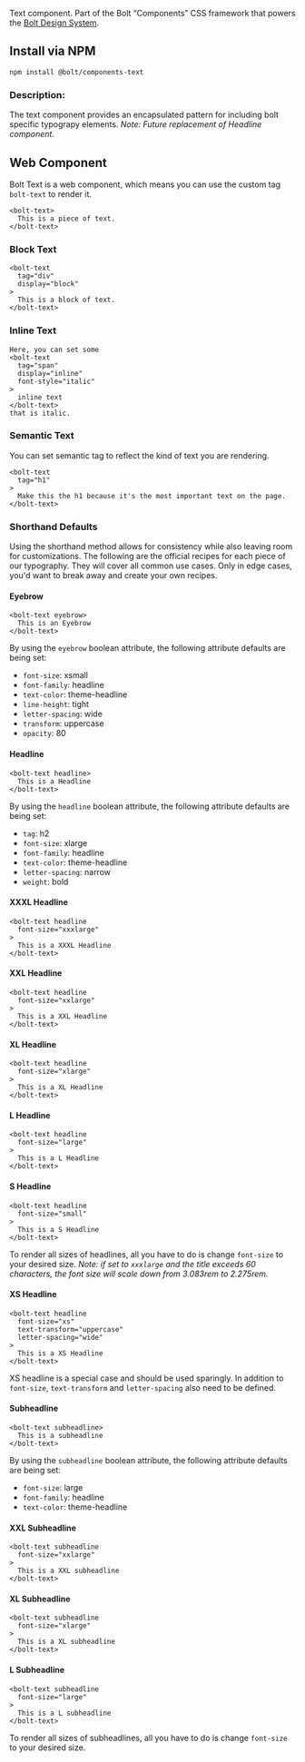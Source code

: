 Text component. Part of the Bolt “Components” CSS framework that powers the [Bolt Design System](https://www.boltdesignsystem.com).

## Install via NPM

```
npm install @bolt/components-text
```

### Description:

The text component provides an encapsulated pattern for including bolt specific typograpy elements. *Note: Future replacement of Headline component.*

## Web Component

Bolt Text is a web component, which means you can use the custom tag `bolt-text` to render it.

```
<bolt-text>
  This is a piece of text.
</bolt-text>
```

### Block Text

```
<bolt-text
  tag="div"
  display="block"
>
  This is a block of text.
</bolt-text>
```

### Inline Text

```
Here, you can set some
<bolt-text
  tag="span"
  display="inline"
  font-style="italic"
>
  inline text
</bolt-text>
that is italic.
```

### Semantic Text

You can set semantic tag to reflect the kind of text you are rendering.

```
<bolt-text
  tag="h1"
>
  Make this the h1 because it's the most important text on the page.
</bolt-text>
```

### Shorthand Defaults

Using the shorthand method allows for consistency while also leaving room for customizations. The following are the official recipes for each piece of our typography. They will cover all common use cases. Only in edge cases, you'd want to break away and create your own recipes.

#### Eyebrow

```
<bolt-text eyebrow>
  This is an Eyebrow
</bolt-text>
```

By using the `eyebrow` boolean attribute, the following attribute defaults are being set:

- `font-size`: xsmall
- `font-family`: headline
- `text-color`: theme-headline
- `line-height`: tight
- `letter-spacing`: wide
- `transform`: uppercase
- `opacity`: 80

#### Headline

```
<bolt-text headline>
  This is a Headline
</bolt-text>
```

By using the `headline` boolean attribute, the following attribute defaults are being set:

- `tag`: h2
- `font-size`: xlarge
- `font-family`: headline
- `text-color`: theme-headline
- `letter-spacing`: narrow
- `weight`: bold

#### XXXL Headline

```
<bolt-text headline
  font-size="xxxlarge"
>
  This is a XXXL Headline
</bolt-text>
```

#### XXL Headline

```
<bolt-text headline
  font-size="xxlarge"
>
  This is a XXL Headline
</bolt-text>
```

#### XL Headline

```
<bolt-text headline
  font-size="xlarge"
>
  This is a XL Headline
</bolt-text>
```

#### L Headline

```
<bolt-text headline
  font-size="large"
>
  This is a L Headline
</bolt-text>
```

#### S Headline

```
<bolt-text headline
  font-size="small"
>
  This is a S Headline
</bolt-text>
```

To render all sizes of headlines, all you have to do is change `font-size` to your desired size. *Note: if set to `xxxlarge` and the title exceeds 60 characters, the font size will scale down from 3.083rem to 2.275rem.*

#### XS Headline

```
<bolt-text headline
  font-size="xs"
  text-transform="uppercase"
  letter-spacing="wide"
>
  This is a XS Headline
</bolt-text>
```

XS headline is a special case and should be used sparingly. In addition to `font-size`, `text-transform` and `letter-spacing` also need to be defined.

#### Subheadline

```
<bolt-text subheadline>
  This is a subheadline
</bolt-text>
```

By using the `subheadline` boolean attribute, the following attribute defaults are being set:

- `font-size`: large
- `font-family`: headline
- `text-color`: theme-headline

#### XXL Subheadline

```
<bolt-text subheadline
  font-size="xxlarge"
>
  This is a XXL subheadline
</bolt-text>
```

#### XL Subheadline

```
<bolt-text subheadline
  font-size="xlarge"
>
  This is a XL subheadline
</bolt-text>
```

#### L Subheadline

```
<bolt-text subheadline
  font-size="large"
>
  This is a L subheadline
</bolt-text>
```

To render all sizes of subheadlines, all you have to do is change `font-size` to your desired size.
